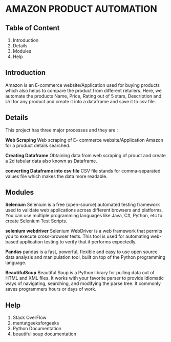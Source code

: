 # AMAZON PRODUCT AUTOMATION

## Table of Content

1. Introduction
2. Details
3. Modules
4. Help

## Introduction
Amazon is an E-commerce website/Application used for buying products which also helps to compare the product from different retailers. Here, we automate the products Name, Price, Rating out of 5 stars, Description and Url for any product and create it into a dataframe and save it to csv file.

## Details
This project has three major processes and they are :

**Web Scraping**
Web scraping of E- commerce website/Application Amazon for a product details searched.

**Creating Dataframe**
Obtaining data from web scraping of prouct and create a 2d tabular data also known as Dataframe.

**converting Dataframe into csv file**
CSV file stands for comma-separated values file which makes the data more readable.

## Modules
**Selenium**
Selenium is a free (open-source) automated testing framework used to validate web applications across different browsers and platforms. You can use multiple programming languages like Java, C#, Python, etc to create Selenium Test Scripts.

**selenium webdriver**
Selenium WebDriver is a web framework that permits you to execute cross-browser tests. This tool is used for automating web-based application testing to verify that it performs expectedly.

**Pandas**
pandas is a fast, powerful, flexible and easy to use open source data analysis and manipulation tool, built on top of the Python programming language.

**BeautifulSoup**
Beautiful Soup is a Python library for pulling data out of HTML and XML files. It works with your favorite parser to provide idiomatic ways of navigating, searching, and modifying the parse tree. It commonly saves programmers hours or days of work.

## Help
1. Stack OverFlow
2. mentatgeeksforgeeks
3. Python Documentation
4. beautiful soup documentation